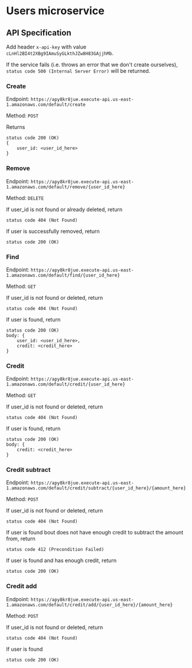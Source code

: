 # Users microservice

## API Specification

Add header `x-api-key` with value `cLnHl2BI4t2XBg9IAmuSyGLkthJZw8H83GAjjhMb`.

If the service fails (i.e. throws an error that we don't create ourselves), `status code 500 (Internal Server Error)` will be returned.

### Create

Endpoint: `https://apy8kr8jue.execute-api.us-east-1.amazonaws.com/default/create`

Method: `POST`

Returns
```
status code 200 (OK)
{ 
    user_id: <user_id_here>
}
```

### Remove

Endpoint: `https://apy8kr8jue.execute-api.us-east-1.amazonaws.com/default/remove/{user_id_here}`

Method: `DELETE`

If user_id is not found or already deleted, return
```
status code 404 (Not Found)
```

If user is successfully removed, return
```
status code 200 (OK)
```

### Find

Endpoint: `https://apy8kr8jue.execute-api.us-east-1.amazonaws.com/default/find/{user_id_here}`

Method: `GET`

If user_id is not found or deleted, return
```
status code 404 (Not Found)
```

If user is found, return
```
status code 200 (OK)
body: {
    user_id: <user_id_here>,
    credit: <credit_here>
}
```

### Credit

Endpoint: `https://apy8kr8jue.execute-api.us-east-1.amazonaws.com/default/credit/{user_id_here}`

Method: `GET`

If user_id is not found or deleted, return
```
status code 404 (Not Found)
```

If user is found, return
```
status code 200 (OK)
body: {
    credit: <credit_here>
}
```

### Credit subtract

Endpoint: `https://apy8kr8jue.execute-api.us-east-1.amazonaws.com/default/credit/subtract/{user_id_here}/{amount_here}`

Method: `POST`

If user_id is not found or deleted, return
```
status code 404 (Not Found)
```

If user is found bout does not have enough credit to subtract the amount from, return
```
status code 412 (Precondition Failed)
```

If user is found and has enough credit, return
```
status code 200 (OK)
```

### Credit add

Endpoint: `https://apy8kr8jue.execute-api.us-east-1.amazonaws.com/default/credit/add/{user_id_here}/{amount_here}`

Method: `POST`

If user_id is not found or deleted, return
```
status code 404 (Not Found)
```

If user is found
```
status code 200 (OK)
```
